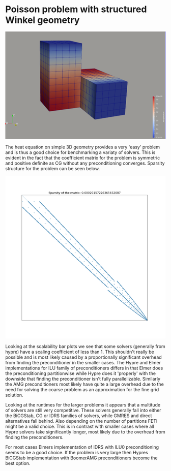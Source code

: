 # Poisson problem with structured Winkel geometry


![Problem Visualization](https://github.com/ElmerCSC/elmer-linsys/blob/main/results/Poisson-WinkelStructured/poisson_winkelStructured.png?raw=true)


The heat equation on simple 3D geometry provides a very 'easy' problem and is
thus a good choice for benchmarking a variaty of solvers. This is evident in the fact
that the coefficient matrix for the problem is symmetric and positive definite as
CG without any preconditioning converges. Sparsity structure for the problem can be
seen below.


![Sparsity Structure](https://github.com/ElmerCSC/elmer-linsys/blob/main/results/Poisson-WinkelStructured/sparsity_structure.png?raw=true)


Looking at the scalability bar plots we see that some solvers (generally from hypre)
have a scaling coefficient of less than 1. This shouldn't really be possible and is
most likely caused by a proportionally significant overhead from finding the
preconditioner in the smaller cases. The Hypre and Elmer implementations for ILU family
of preconditioners differs in that Elmer does the preconditioning partitionwise while
Hypre does it 'properly' with the downside that finding the preconditioner isn't fully
parallelizable. Similarly the AMG preconditioners most likely have quite a large overhead
due to the need for solving the coarse problem as an approximation for the fine grid solution.

Looking at the runtimes for the larger problems it appears that a multitude of solvers are
still very competitive. These solvers generally fall into either the BiCGStab, CG or IDRS
families of solvers, while GMRES and direct alternatives fall behind. Also depending on the
number of partitions FETI might be a valid choice. This is in contrast with smaller cases
where all Hypre solvers take significantly longer, most likely due to the overhead from finding
the preconditioners.

For most cases Elmers implementation of IDRS with ILU0 preconditioning seems to be a good choice.
If the problem is very large then Hypres BiCGStab implementation with BoomerAMG preconditioners
become the best option.